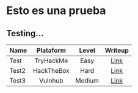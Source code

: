 #  Esto es una prueba
## Testing...

| Name | Plataform | Level | Writeup |
| ------------- |:-------------:|:-------------:|:-------------:|
| Test | TryHackMe | Easy | [Link](#)
| Test2 | HackTheBox | Hard | [Link](#)
| Test3 | Vulnhub | Medium | [Link](#)
